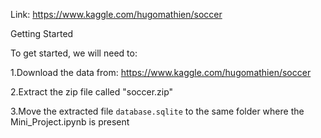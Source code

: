 Link: https://www.kaggle.com/hugomathien/soccer



Getting Started

To get started, we will need to:

1.Download the data from: https://www.kaggle.com/hugomathien/soccer

2.Extract the zip file called "soccer.zip"

3.Move the extracted file `database.sqlite` to the same folder where the Mini_Project.ipynb is present
